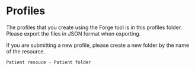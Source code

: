 # Profiles

The profiles that you create using the Forge tool is in this profiles folder. 
Please export the files in JSON format when exporting.

If you are submitting a new profile, please create a new folder by the name of the resource. 

`Patient resouce - Patient folder`
